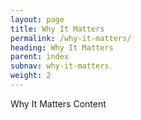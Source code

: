 ```yaml
---
layout: page
title: Why It Matters
permalink: /why-it-matters/
heading: Why It Matters
parent: index
subnav: why-it-matters
weight: 2
---
```



<section class="p-b-md">
	<p class="lead">Why It Matters Content </p>
</section>


